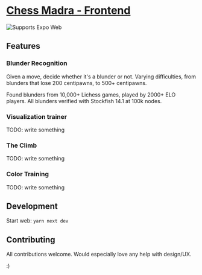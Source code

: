 # [Chess Madra - Frontend](https://chessmadra.com)

<p>
  <img alt="Supports Expo Web" longdesc="Supports Expo Web" src="https://img.shields.io/badge/web-4630EB.svg?style=flat-square&logo=GOOGLE-CHROME&labelColor=4285F4&logoColor=fff" />
</p>

## Features

### Blunder Recognition

Given a move, decide whether it's a blunder or not. Varying difficulties, from blunders that lose 200 centipawns, to 500+ centipawns.

Found blunders from 10,000+ Lichess games, played by 2000+ ELO players. All
blunders verified with Stockfish 14.1 at 100k nodes.

### Visualization trainer

TODO: write something

### The Climb

TODO: write something

### Color Training

TODO: write something

## Development

Start web:
`yarn next dev`

## Contributing

All contributions welcome. Would especially love any help with design/UX.

:)
